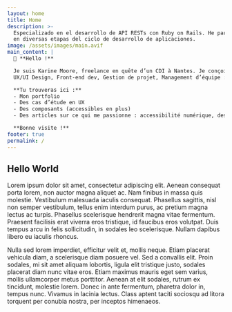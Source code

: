 ```yaml
---
layout: home
title: Home
description: >-
  Especializado en el desarrollo de API RESTs con Ruby on Rails. He participado
  en diversas etapas del ciclo de desarrollo de aplicaciones.
image: /assets/images/main.avif
main_content: |
  👋 **Hello !**

  Je suis Karine Moore, freelance en quête d’un CDI à Nantes. Je conçois, développe et pilote des projets web accessibles.  
  UX/UI Design, Front-end dev, Gestion de projet, Management d’équipe : je navigue entre toutes ces casquettes avec le rêve fou d’un jour pouvoir exercer toutes mes compétences pour une seule structure.

  **Tu trouveras ici :**
  - Mon portfolio  
  - Des cas d’étude en UX  
  - Des composants (accessibles en plus)  
  - Des articles sur ce qui me passionne : accessibilité numérique, design utile, vie de freelance, neuroatypie et autres réflexions en chemin.

  **Bonne visite !**
footer: true
permalink: /
---
```

## Hello World

Lorem ipsum dolor sit amet, consectetur adipiscing elit. Aenean consequat porta lorem, non auctor magna aliquet ac. Nam finibus in massa quis molestie. Vestibulum malesuada iaculis consequat. Phasellus sagittis, nisl non semper vestibulum, tellus enim interdum purus, ac pretium magna lectus ac turpis. Phasellus scelerisque hendrerit magna vitae fermentum. Praesent facilisis erat viverra eros tristique, id faucibus eros volutpat. Duis tempus arcu in felis sollicitudin, in sodales leo scelerisque. Nullam dapibus libero eu iaculis rhoncus.

Nulla sed lorem imperdiet, efficitur velit et, mollis neque. Etiam placerat vehicula diam, a scelerisque diam posuere vel. Sed a convallis elit. Proin sodales, mi sit amet aliquam lobortis, ligula elit tristique justo, sodales placerat diam nunc vitae eros. Etiam maximus mauris eget sem varius, mollis ullamcorper metus porttitor. Aenean at elit sodales, rutrum ex tincidunt, molestie lorem. Donec in ante fermentum, pharetra dolor in, tempus nunc. Vivamus in lacinia lectus. Class aptent taciti sociosqu ad litora torquent per conubia nostra, per inceptos himenaeos.
